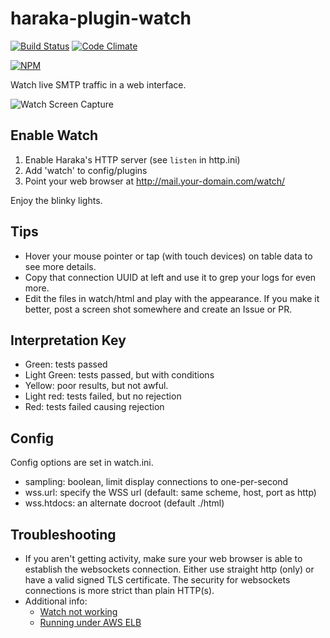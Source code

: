 # haraka-plugin-watch

[![Build Status][ci-img]][ci-url]
[![Code Climate][clim-img]][clim-url]

[![NPM][npm-img]][npm-url]

Watch live SMTP traffic in a web interface.

![Watch Screen Capture](http://www.tnpi.net/internet/mail/haraka-watch.png)

## Enable Watch

1. Enable Haraka's HTTP server (see `listen` in http.ini)
2. Add 'watch' to config/plugins
3. Point your web browser at http://mail.your-domain.com/watch/

Enjoy the blinky lights.

## Tips

- Hover your mouse pointer or tap (with touch devices) on table data to see more details.
- Copy that connection UUID at left and use it to grep your logs for even more.
- Edit the files in watch/html and play with the appearance. If you make it
  better, post a screen shot somewhere and create an Issue or PR.

## Interpretation Key

- Green: tests passed
- Light Green: tests passed, but with conditions
- Yellow: poor results, but not awful.
- Light red: tests failed, but no rejection
- Red: tests failed causing rejection

## Config

Config options are set in watch.ini.

- sampling: boolean, limit display connections to one-per-second
- wss.url: specify the WSS url (default: same scheme, host, port as http)
- wss.htdocs: an alternate docroot (default ./html)

## Troubleshooting

- If you aren't getting activity, make sure your web browser is able to establish the websockets connection. Either use straight http (only) or have a valid signed TLS certificate. The security for websockets connections is more strict than plain HTTP(s).
- Additional info:
  - [Watch not working](https://github.com/haraka/Haraka/issues/2385)
  - [Running under AWS ELB](https://github.com/haraka/haraka-plugin-watch/issues/2)

[ci-img]: https://github.com/haraka/haraka-plugin-watch/actions/workflows/ci.yml/badge.svg
[ci-url]: https://github.com/haraka/haraka-plugin-watch/actions/workflows/ci.yml
[clim-img]: https://codeclimate.com/github/haraka/haraka-plugin-watch/badges/gpa.svg
[clim-url]: https://codeclimate.com/github/haraka/haraka-plugin-watch
[npm-img]: https://nodei.co/npm/haraka-plugin-watch.png
[npm-url]: https://www.npmjs.com/package/haraka-plugin-watch
